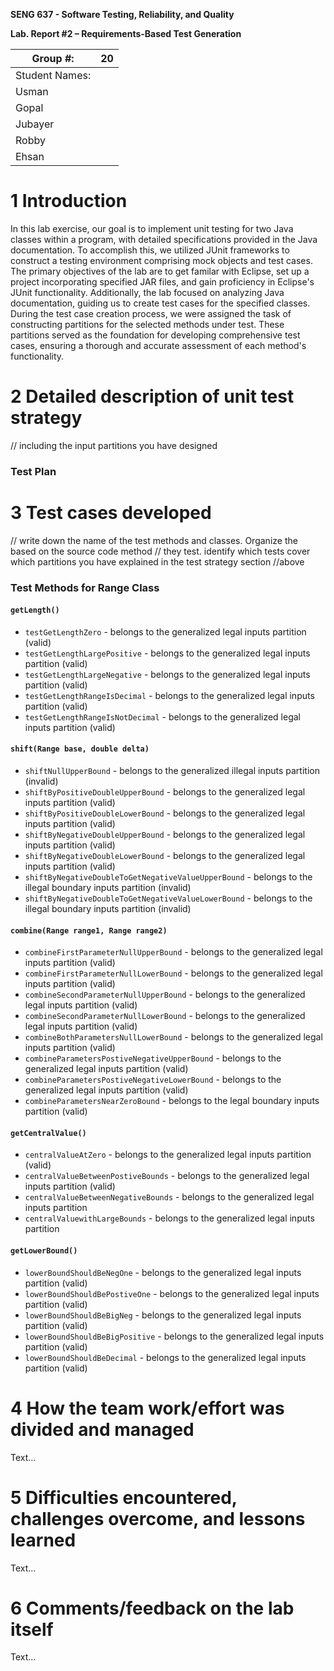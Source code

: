 **SENG 637 - Software Testing, Reliability, and Quality**

**Lab. Report \#2 – Requirements-Based Test Generation**

| Group \#:      |  20 |
| -------------- | --- |
| Student Names: |     |
| Usman          |     |
| Gopal          |     |
| Jubayer        |     |
| Robby          |     |
| Ehsan          |     |

# 1 Introduction

In this lab exercise, our goal is to implement unit testing for two Java classes within a program, with detailed specifications provided in the Java documentation. To accomplish this, we utilized JUnit frameworks to construct a testing environment comprising mock objects and test cases. The primary objectives of the lab are to get familar with Eclipse, set up a project incorporating specified JAR files, and gain proficiency in Eclipse's JUnit functionality. Additionally, the lab focused on analyzing Java documentation, guiding us to create test cases for the specified classes. During the test case creation process, we were assigned the task of constructing partitions for the selected methods under test. These partitions served as the foundation for developing comprehensive test cases, ensuring a thorough and accurate assessment of each method's functionality.

# 2 Detailed description of unit test strategy

// including the input partitions you have designed
### Test Plan

# 3 Test cases developed

// write down the name of the test methods and classes. Organize the based on
the source code method // they test. identify which tests cover which partitions
you have explained in the test strategy section //above

### Test Methods for Range Class ###

#### `getLength()` ####
- `testGetLengthZero` - belongs to the generalized legal inputs partition (valid)
- `testGetLengthLargePositive` - belongs to the generalized legal inputs partition (valid)
- `testGetLengthLargeNegative` - belongs to the generalized legal inputs partition (valid)
- `testGetLengthRangeIsDecimal` - belongs to the generalized legal inputs partition (valid)
- `testGetLengthRangeIsNotDecimal` - belongs to the generalized legal inputs partition (valid)

#### `shift(Range base, double delta)` ####
- `shiftNullUpperBound` - belongs to the generalized illegal inputs partition (invalid)
- `shiftByPositiveDoubleUpperBound` - belongs to the generalized legal inputs partition (valid)
- `shiftByPositiveDoubleLowerBound` - belongs to the generalized legal inputs partition (valid)
- `shiftByNegativeDoubleUpperBound` - belongs to the generalized legal inputs partition (valid)
- `shiftByNegativeDoubleLowerBound` - belongs to the generalized legal inputs partition (valid)
- `shiftByNegativeDoubleToGetNegativeValueUpperBound` - belongs to the illegal boundary inputs partition (invalid)
- `shiftByNegativeDoubleToGetNegativeValueLowerBound` - belongs to the illegal boundary inputs partition (invalid)

#### `combine(Range range1, Range range2)` ####
- `combineFirstParameterNullUpperBound` - belongs to the generalized legal inputs partition (valid)
- `combineFirstParameterNullLowerBound` - belongs to the generalized legal inputs partition (valid)
- `combineSecondParameterNullUpperBound` - belongs to the generalized legal inputs partition (valid)
- `combineSecondParameterNullLowerBound` - belongs to the generalized legal inputs partition (valid)
- `combineBothParametersNullLowerBound` - belongs to the generalized legal inputs partition (valid)
- `combineParametersPostiveNegativeUpperBound` - belongs to the generalized legal inputs partition (valid)
- `combineParametersPostiveNegativeLowerBound` - belongs to the generalized legal inputs partition (valid)
- `combineParametersNearZeroBound` - belongs to the legal boundary inputs partition (valid)

#### `getCentralValue()` ####
- `centralValueAtZero` - belongs to the generalized legal inputs partition (valid)
- `centralValueBetweenPostiveBounds` - belongs to the generalized legal inputs partition (valid)
- `centralValueBetweenNegativeBounds` - belongs to the generalized legal inputs partition
- `centralValuewithLargeBounds` - belongs to the generalized legal inputs partition

#### `getLowerBound()` ####
- `lowerBoundShouldBeNegOne` - belongs to the generalized legal inputs partition (valid)
- `lowerBoundShouldBePostiveOne` - belongs to the generalized legal inputs partition (valid)
- `lowerBoundShouldBeBigNeg` - belongs to the generalized legal inputs partition (valid)
- `lowerBoundShouldBeBigPositive` - belongs to the generalized legal inputs partition (valid)
- `lowerBoundShouldBeDecimal` - belongs to the generalized legal inputs partition (valid)

# 4 How the team work/effort was divided and managed

Text…

# 5 Difficulties encountered, challenges overcome, and lessons learned

Text…

# 6 Comments/feedback on the lab itself

Text…
